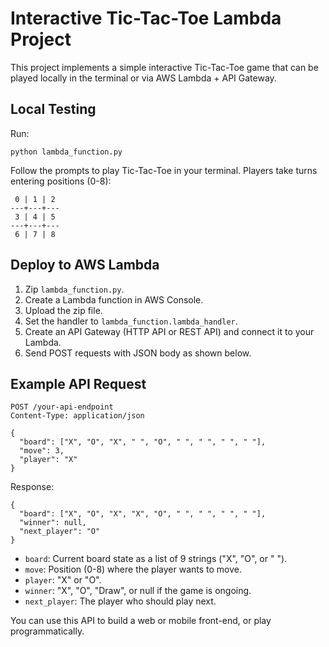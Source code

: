# Interactive Tic-Tac-Toe Lambda Project

This project implements a simple interactive Tic-Tac-Toe game that can be played locally in the terminal or via AWS Lambda + API Gateway.

## Local Testing

Run:
```
python lambda_function.py
```
Follow the prompts to play Tic-Tac-Toe in your terminal. Players take turns entering positions (0-8):

```
 0 | 1 | 2
---+---+---
 3 | 4 | 5
---+---+---
 6 | 7 | 8
```

## Deploy to AWS Lambda

1. Zip `lambda_function.py`.
2. Create a Lambda function in AWS Console.
3. Upload the zip file.
4. Set the handler to `lambda_function.lambda_handler`.
5. Create an API Gateway (HTTP API or REST API) and connect it to your Lambda.
6. Send POST requests with JSON body as shown below.

## Example API Request

```
POST /your-api-endpoint
Content-Type: application/json

{
  "board": ["X", "O", "X", " ", "O", " ", " ", " ", " "],
  "move": 3,
  "player": "X"
}
```
Response:
```
{
  "board": ["X", "O", "X", "X", "O", " ", " ", " ", " "],
  "winner": null,
  "next_player": "O"
}
```

- `board`: Current board state as a list of 9 strings ("X", "O", or " ").
- `move`: Position (0-8) where the player wants to move.
- `player`: "X" or "O".
- `winner`: "X", "O", "Draw", or null if the game is ongoing.
- `next_player`: The player who should play next.

You can use this API to build a web or mobile front-end, or play programmatically.
